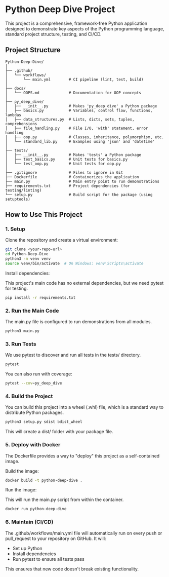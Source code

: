 # Python Deep Dive Project

This project is a comprehensive, framework-free Python application designed to demonstrate key aspects of the Python programming language, standard project structure, testing, and CI/CD.

## Project Structure

```
Python-Deep-Dive/
│
├── .github/
│   └── workflows/
│       └── main.yml        # CI pipeline (lint, test, build)
│
├── docs/
│   └── OOPS.md             # Documentation for OOP concepts
│
├── py_deep_dive/
│   ├── __init__.py         # Makes 'py_deep_dive' a Python package
│   ├── basics.py           # Variables, control flow, functions, lambdas
│   ├── data_structures.py  # Lists, dicts, sets, tuples, comprehensions
│   ├── file_handling.py    # File I/O, 'with' statement, error handling
│   ├── oop.py              # Classes, inheritance, polymorphism, etc.
│   └── standard_lib.py     # Examples using 'json' and 'datetime'
│
├── tests/
│   ├── __init__.py         # Makes 'tests' a Python package
│   ├── test_basics.py      # Unit tests for basics.py
│   └── test_oop.py         # Unit tests for oop.py
│
├── .gitignore              # Files to ignore in Git
├── Dockerfile              # Containerizes the application
├── main.py                 # Main entry point to run demonstrations
├── requirements.txt        # Project dependencies (for testing/linting)
└── setup.py                # Build script for the package (using setuptools)
```


## How to Use This Project

### 1. Setup

Clone the repository and create a virtual environment:

```bash
git clone <your-repo-url>
cd Python-Deep-Dive
python3 -m venv venv
source venv/bin/activate  # On Windows: venv\Scripts\activate
```

Install dependencies:

This project's main code has no external dependencies, but we need pytest for testing.

```bash
pip install -r requirements.txt
```

### 2. Run the Main Code

The main.py file is configured to run demonstrations from all modules.

```bash
python3 main.py
```

### 3. Run Tests

We use pytest to discover and run all tests in the tests/ directory.

```bash
pytest
```

You can also run with coverage:

```bash
pytest --cov=py_deep_dive
```

### 4. Build the Project

You can build this project into a wheel (.whl) file, which is a standard way to distribute Python packages.

```bash
python3 setup.py sdist bdist_wheel
```

This will create a dist/ folder with your package file.

### 5. Deploy with Docker

The Dockerfile provides a way to "deploy" this project as a self-contained image.

Build the image:

```bash
docker build -t python-deep-dive .
```

Run the image:

This will run the main.py script from within the container.

```bash
docker run python-deep-dive
```

### 6. Maintain (CI/CD)

The .github/workflows/main.yml file will automatically run on every push or pull_request to your repository on GitHub. It will:

- Set up Python
- Install dependencies
- Run pytest to ensure all tests pass

This ensures that new code doesn't break existing functionality.
